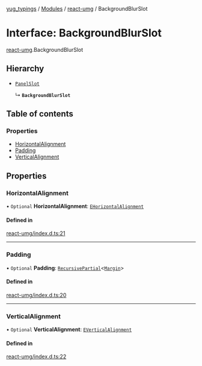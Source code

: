 [yug_typings](../README.md) / [Modules](../modules.md) / [react-umg](../modules/react_umg.md) / BackgroundBlurSlot

# Interface: BackgroundBlurSlot

[react-umg](../modules/react_umg.md).BackgroundBlurSlot

## Hierarchy

- [`PanelSlot`](react_umg.PanelSlot.md)

  ↳ **`BackgroundBlurSlot`**

## Table of contents

### Properties

- [HorizontalAlignment](react_umg.BackgroundBlurSlot.md#horizontalalignment)
- [Padding](react_umg.BackgroundBlurSlot.md#padding)
- [VerticalAlignment](react_umg.BackgroundBlurSlot.md#verticalalignment)

## Properties

### HorizontalAlignment

• `Optional` **HorizontalAlignment**: [`EHorizontalAlignment`](../enums/ue_ue.EHorizontalAlignment.md)

#### Defined in

[react-umg/index.d.ts:21](https://github.com/YugMetaverse/yug_typings/blob/25cad34/react-umg/index.d.ts#L21)

___

### Padding

• `Optional` **Padding**: [`RecursivePartial`](../modules/react_umg.md#recursivepartial)<[`Margin`](../classes/ue_ue.Margin.md)\>

#### Defined in

[react-umg/index.d.ts:20](https://github.com/YugMetaverse/yug_typings/blob/25cad34/react-umg/index.d.ts#L20)

___

### VerticalAlignment

• `Optional` **VerticalAlignment**: [`EVerticalAlignment`](../enums/ue_ue.EVerticalAlignment.md)

#### Defined in

[react-umg/index.d.ts:22](https://github.com/YugMetaverse/yug_typings/blob/25cad34/react-umg/index.d.ts#L22)
